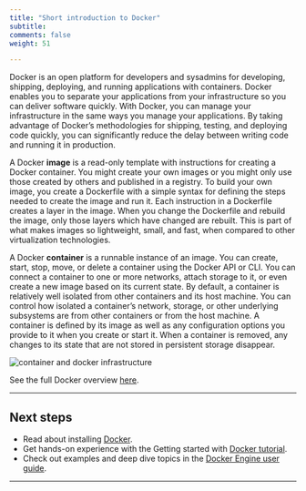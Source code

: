 ```yaml
---
title: "Short introduction to Docker"
subtitle: 
comments: false
weight: 51

---
```


Docker is an open platform for developers and sysadmins for developing, shipping, deploying, and running applications with containers. Docker enables you to separate your applications from your infrastructure so you can deliver software quickly. With Docker, you can manage your infrastructure in the same ways you manage your applications. By taking advantage of Docker’s methodologies for shipping, testing, and deploying code quickly, you can significantly reduce the delay between writing code and running it in production.

A Docker **image** is a read-only template with instructions for creating a Docker container. You might create your own images or you might only use those created by others and published in a registry. To build your own image, you create a Dockerfile with a simple syntax for defining the steps needed to create the image and run it. Each instruction in a Dockerfile creates a layer in the image. When you change the Dockerfile and rebuild the image, only those layers which have changed are rebuilt. This is part of what makes images so lightweight, small, and fast, when compared to other virtualization technologies.

A Docker **container** is a runnable instance of an image. You can create, start, stop, move, or delete a container using the Docker API or CLI. You can connect a container to one or more networks, attach storage to it, or even create a new image based on its current state. By default, a container is relatively well isolated from other containers and its host machine. You can control how isolated a container’s network, storage, or other underlying subsystems are from other containers or from the host machine. A container is defined by its image as well as any configuration options you provide to it when you create or start it. When a container is removed, any changes to its state that are not stored in persistent storage disappear.

![container and docker infrastructure](/images/container-docker-infrastructure.png)

See the full Docker overview [here](https://docs.docker.com/engine/docker-overview/).

---

## Next steps

- Read about installing [Docker](https://docs.docker.com/install/overview/).  
- Get hands-on experience with the Getting started with [Docker tutorial](https://docs.docker.com/engine/getstarted/).  
- Check out examples and deep dive topics in the [Docker Engine user guide](https://docs.docker.com/engine/userguide/).  

---
